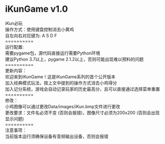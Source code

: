 # iKunGame v1.0
iKun必玩<br>
操作方式：使用键盘控制消去小黄鸡<br>
自左向右对应键为: A S D F<br>
==========<br>
运行配置:<br>
需要pygame包，源代码直接运行需要Python环境<br>
建议Python 3.7以上，pygame 2.1.2以上，否则可能出现难以预料的问题<br>
==========<br>
更新内容：<br>
欢迎来到iKunGame！这是iKunGame系列的首个公开版本<br>
加入经典模式玩法，按上文中提到的操作方式消去小鸡得分<br>
加入记分系统，游戏会自动记录玩家的历史最高分，且可以直接通过选择菜单重置<br>
==========<br>
修改：<br>
小鸡图像可以通过更改Data/images/iKun.bmp文件进行更改<br>
更改要求：文件名必须不变 (否则会报错)，图像尺寸必须为200x200 (否则会出现显示问题)<br>
==========<br>
注意事项：<br>
当前版本运行须确保设备有音频输出设备，否则会报错
